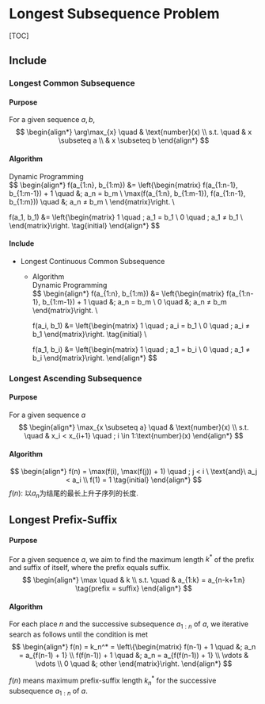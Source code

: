 # Longest Subsequence Problem

[TOC]

## Include

### Longest Common Subsequence

#### Purpose  

For a given sequence $a, b$, 
$$
\begin{align*}
  \arg\max_{x}  \quad & \text{number}(x)  \\
  s.t. \quad & x \subseteq a  \\
    & x \subseteq b
\end{align*}
$$

#### Algorithm

Dynamic Programming  
$$
\begin{align*}
  f(a_{1:n}, b_{1:m}) &= \left\{\begin{matrix}
    f(a_{1:n-1}, b_{1:m-1}) + 1 \quad &;  a_n = b_m  \\
    \max(f(a_{1:n}, b_{1:m-1}), f(a_{1:n-1}, b_{1:m})) \quad &;  a_n ≠ b_m  \\
  \end{matrix}\right.  \\

  f(a_1, b_1) &= \left\{\begin{matrix}
    1    \quad ; a_1 = b_1  \\
    0   \quad ; a_1 ≠ b_1  \\
  \end{matrix}\right.  \tag{initial}
\end{align*}
$$

#### Include

* Longest Continuous Common Subsequence
  - Algorithm  
    Dynamic Programming  
    $$
    \begin{align*}
      f(a_{1:n}, b_{1:m}) &= \left\{\begin{matrix}
        f(a_{1:n-1}, b_{1:m-1}) + 1 \quad &;  a_n = b_m  \\
        0  \quad &;  a_n ≠ b_m
      \end{matrix}\right.  \\
    
      f(a_i, b_1) &= \left\{\begin{matrix}
        1  \quad ; a_i = b_1  \\
        0  \quad ; a_i ≠ b_1
      \end{matrix}\right.  \tag{initial}  \\
    
      f(a_1, b_i) &= \left\{\begin{matrix}
        1  \quad ; a_1 = b_i  \\
        0  \quad ; a_1 ≠ b_i
      \end{matrix}\right.
    \end{align*}
    $$

### Longest Ascending Subsequence

#### Purpose  

For a given sequence $a$
$$
\begin{align*}
  \max_{x \subseteq a}  \quad & \text{number}(x)  \\
  s.t. \quad & x_i < x_{i+1} \quad ; i \in 1:\text{number}(x)
\end{align*}
$$

#### Algorithm  

$$
\begin{align*}
  f(n) = \max(f(i), \max(f(j)) + 1) \quad ; j < i \ \text{and}\ a_j < a_i  \\
  f(1) = 1  \tag{initial}
\end{align*}
$$
$f(n)$: 以$a_n$为结尾的最长上升子序列的长度.

## Longest Prefix-Suffix

#### Purpose  

For a given sequence $a$, we aim to find the maximum length $k^*$ of the prefix and suffix of itself, where the prefix equals suffix.
$$
\begin{align*}
  \max \quad & k  \\
  s.t. \quad & a_{1:k} = a_{n-k+1:n}  \tag{prefix = suffix}
\end{align*}
$$

#### Algorithm  

For each place $n$ and the successive subsequence $a_{1:n}$ of $a$, we iterative search as follows until the condition is met 
$$
\begin{align*}
  f(n) = k_n^* = \left\{\begin{matrix}
    f(n-1) + 1  \quad &;  a_n = a_{f(n-1) + 1}  \\
    f(f(n-1)) + 1 \quad &; a_n = a_{f(f(n-1)) + 1}  \\
    \vdots & \vdots  \\
    0  \quad &; other
  \end{matrix}\right.
\end{align*}
$$

$f(n)$ means maximum prefix-suffix length $k_n^*$ for the successive subsequence $a_{1:n}$ of $a$.

